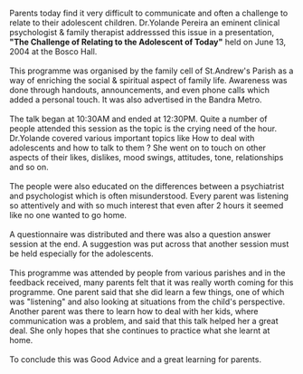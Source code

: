 Parents today find it very difficult to communicate and often a
challenge to relate to their adolescent children. Dr.Yolande Pereira an
eminent clinical psychologist & family therapist addresssed this issue
in a presentation, **\"The Challenge of Relating to the Adolescent of
Today\"** held on June 13, 2004 at the Bosco Hall.\
\
This programme was organised by the family cell of St.Andrew\'s Parish
as a way of enriching the social & spiritual aspect of family life.
Awareness was done through handouts, announcements, and even phone calls
which added a personal touch. It was also advertised in the Bandra
Metro.\
\
The talk began at 10:30AM and ended at 12:30PM. Quite a number of people
attended this session as the topic is the crying need of the hour.
Dr.Yolande covered various important topics like How to deal with
adolescents and how to talk to them ? She went on to touch on other
aspects of their likes, dislikes, mood swings, attitudes, tone,
relationships and so on.\
\
The people were also educated on the differences between a psychiatrist
and psychologist which is often misunderstood. Every parent was
listening so attentively and with so much interest that even after 2
hours it seemed like no one wanted to go home.\
\
A questionnaire was distributed and there was also a question answer
session at the end. A suggestion was put across that another session
must be held especially for the adolescents.\
\
This programme was attended by people from various parishes and in the
feedback received, many parents felt that it was really worth coming for
this programme. One parent said that she did learn a few things, one of
which was \"listening\" and also looking at situations from the child\'s
perspective. Another parent was there to learn how to deal with her
kids, where communication was a problem, and said that this talk helped
her a great deal. She only hopes that she continues to practice what she
learnt at home.\
\
To conclude this was Good Advice and a great learning for parents.
